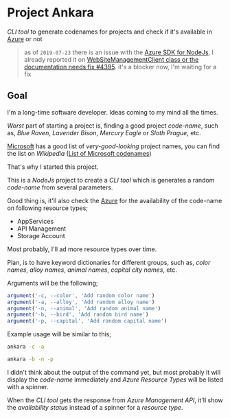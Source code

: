# Project Ankara

*CLI tool* to generate codenames for projects and check if it's available in [Azure](https://azure.com) or not

> as of `2019-07-23` there is an issue with the [Azure SDK for NodeJs](https://github.com/Azure/azure-sdk-for-js), I already reported it on [WebSiteManagementClient class or the documentation needs fix #4395](https://github.com/Azure/azure-sdk-for-js/issues/4395). it's a blocker now, I'm waiting for a fix

## Goal

I'm a long-time software developer. Ideas coming to my mind all the times.

*Worst* part of starting a project is, finding a good project *code-name*, such as, *Blue Raven*, *Lavender Bison*, *Mercury Eagle* or *Sloth Prague*, etc.

[Microsoft](https://microsoft.com) has a good list of *very-good-looking* project names, you can find the list on *Wikipedia* ([List of Microsoft codenames](https://en.wikipedia.org/wiki/List_of_Microsoft_codenames))

That's why I started this project.

This is a *NodeJs* project to create a *CLI tool* which is generates a random *code-name* from several parameters.

Good thing is, it'll also check the [Azure](https://azure.com) for the availability of the code-name on following resource types;

* AppServices
* API Management
* Storage Account

Most probably, I'll ad more resource types over time.

Plan, is to have keyword dictionaries for different groups, such as, *color names*, *alloy names*, *animal names*, *capital city names*, etc.

Arguments will be the following;

```javascript
argument('-c, --color', 'Add random color name')
argument('-a, --alloy', 'Add random alloy name')
argument('-n, --animal', 'Add random animal name')
argument('-b, --bird', 'Add random bird name')
argument('-p, --capital', 'Add random capital name')
```

Example usage will be similar to this;

```bash
ankara -c -a

ankara -b -n -p
```

I didn't think about the output of the command yet, but most probably it will display the *code-name* immediately and *Azure Resource Types* will be listed with a spinner.

When the *CLI tool* gets the response from *Azure Management API*, it'll show the *availability status* instead of a spinner for a *resource type*.
